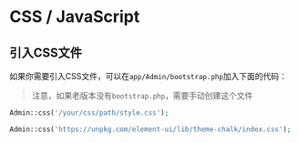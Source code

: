 # CSS / JavaScript



## 引入CSS文件

如果你需要引入CSS文件，可以在`app/Admin/bootstrap.php`加入下面的代码：

>注意，如果老版本没有`bootstrap.php`，需要手动创建这个文件

```php
Admin::css('/your/css/path/style.css');

Admin::css('https://unpkg.com/element-ui/lib/theme-chalk/index.css');
```

